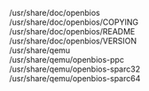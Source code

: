 /usr/share/doc/openbios  
/usr/share/doc/openbios/COPYING  
/usr/share/doc/openbios/README  
/usr/share/doc/openbios/VERSION  
/usr/share/qemu  
/usr/share/qemu/openbios-ppc  
/usr/share/qemu/openbios-sparc32  
/usr/share/qemu/openbios-sparc64  

